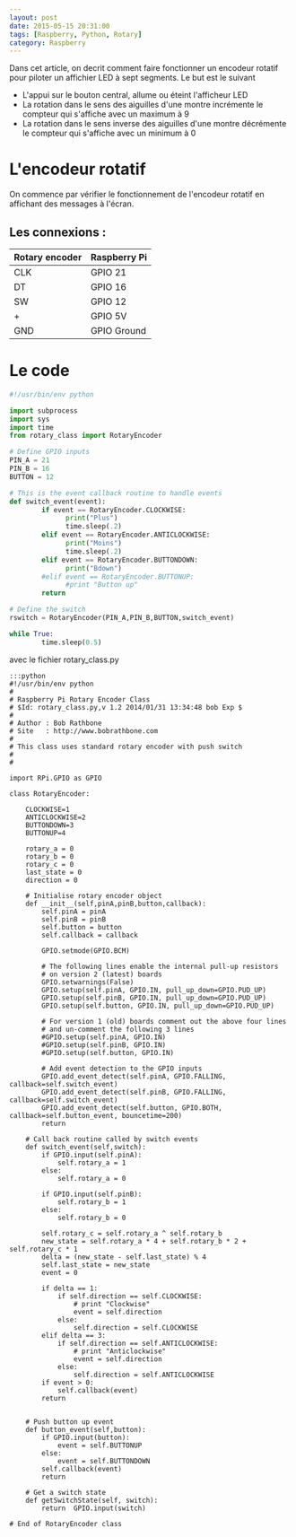 ```yaml
---
layout: post
date: 2015-05-15 20:31:00
tags: [Raspberry, Python, Rotary]
category: Raspberry
---
```


Dans cet article, on decrit comment faire fonctionner un encodeur rotatif
pour piloter un affichier LED à sept segments.
Le but est le suivant 
- L'appui sur le bouton central, allume ou éteint l'afficheur LED
- La rotation dans le sens des aiguilles d'une montre incrémente 
  le compteur qui s'affiche avec un maximum à 9
- La rotation dans le sens inverse des aiguilles d'une montre décrémente
  le compteur qui s'affiche avec un minimum à 0


# L'encodeur rotatif

On commence par vérifier le fonctionnement de l'encodeur rotatif en
affichant des messages à l'écran.


## Les connexions :

Rotary encoder | Raspberry Pi
---------------|-------------
           CLK | GPIO 21
            DT | GPIO 16
            SW | GPIO 12
             + | GPIO 5V
           GND | GPIO Ground

# Le code

```python
#!/usr/bin/env python

import subprocess
import sys
import time
from rotary_class import RotaryEncoder

# Define GPIO inputs
PIN_A = 21
PIN_B = 16
BUTTON = 12

# This is the event callback routine to handle events
def switch_event(event):
        if event == RotaryEncoder.CLOCKWISE:
              print("Plus")
              time.sleep(.2)
        elif event == RotaryEncoder.ANTICLOCKWISE:
              print("Moins")
              time.sleep(.2)
        elif event == RotaryEncoder.BUTTONDOWN:
              print("Bdown")
        #elif event == RotaryEncoder.BUTTONUP:
              #print "Button up"
        return

# Define the switch
rswitch = RotaryEncoder(PIN_A,PIN_B,BUTTON,switch_event)

while True:
        time.sleep(0.5)
```



avec le fichier rotary_class.py

    :::python
    #!/usr/bin/env python
    #
    # Raspberry Pi Rotary Encoder Class
    # $Id: rotary_class.py,v 1.2 2014/01/31 13:34:48 bob Exp $
    #
    # Author : Bob Rathbone
    # Site   : http://www.bobrathbone.com
    #
    # This class uses standard rotary encoder with push switch
    # 
    #
    
    import RPi.GPIO as GPIO
    
    class RotaryEncoder:
    
    	CLOCKWISE=1
    	ANTICLOCKWISE=2
    	BUTTONDOWN=3
    	BUTTONUP=4
    
    	rotary_a = 0
    	rotary_b = 0
    	rotary_c = 0
    	last_state = 0
    	direction = 0
    
    	# Initialise rotary encoder object
    	def __init__(self,pinA,pinB,button,callback):
    		self.pinA = pinA
    		self.pinB = pinB
    		self.button = button
    		self.callback = callback
    
    		GPIO.setmode(GPIO.BCM)
    		
    		# The following lines enable the internal pull-up resistors
    		# on version 2 (latest) boards
    		GPIO.setwarnings(False)
    		GPIO.setup(self.pinA, GPIO.IN, pull_up_down=GPIO.PUD_UP)
    		GPIO.setup(self.pinB, GPIO.IN, pull_up_down=GPIO.PUD_UP)
    		GPIO.setup(self.button, GPIO.IN, pull_up_down=GPIO.PUD_UP)
    
    		# For version 1 (old) boards comment out the above four lines
    		# and un-comment the following 3 lines
    		#GPIO.setup(self.pinA, GPIO.IN)
    		#GPIO.setup(self.pinB, GPIO.IN)
    		#GPIO.setup(self.button, GPIO.IN)
    
    		# Add event detection to the GPIO inputs
    		GPIO.add_event_detect(self.pinA, GPIO.FALLING, callback=self.switch_event)
    		GPIO.add_event_detect(self.pinB, GPIO.FALLING, callback=self.switch_event)
    		GPIO.add_event_detect(self.button, GPIO.BOTH, callback=self.button_event, bouncetime=200)
    		return
    
    	# Call back routine called by switch events
    	def switch_event(self,switch):
    		if GPIO.input(self.pinA):
    			self.rotary_a = 1
    		else:
    			self.rotary_a = 0
    
    		if GPIO.input(self.pinB):
    			self.rotary_b = 1
    		else:
    			self.rotary_b = 0
    
    		self.rotary_c = self.rotary_a ^ self.rotary_b
    		new_state = self.rotary_a * 4 + self.rotary_b * 2 + self.rotary_c * 1
    		delta = (new_state - self.last_state) % 4
    		self.last_state = new_state
    		event = 0
    
    		if delta == 1:
    			if self.direction == self.CLOCKWISE:
    				# print "Clockwise"
    				event = self.direction
    			else:
    				self.direction = self.CLOCKWISE
    		elif delta == 3:
    			if self.direction == self.ANTICLOCKWISE:
    				# print "Anticlockwise"
    				event = self.direction
    			else:
    				self.direction = self.ANTICLOCKWISE
    		if event > 0:
    			self.callback(event)
    		return
    
    
    	# Push button up event
    	def button_event(self,button):
    		if GPIO.input(button): 
    			event = self.BUTTONUP 
    		else:
    			event = self.BUTTONDOWN 
    		self.callback(event)
    		return
    
    	# Get a switch state
    	def getSwitchState(self, switch):
    		return  GPIO.input(switch)
    
    # End of RotaryEncoder class
    
